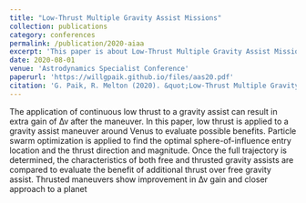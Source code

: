 ```yaml
---
title: "Low-Thrust Multiple Gravity Assist Missions"
collection: publications
category: conferences
permalink: /publication/2020-aiaa
excerpt: 'This paper is about Low-Thrust Multiple Gravity Assist Missions'
date: 2020-08-01
venue: 'Astrodynamics Specialist Conference'
paperurl: 'https://willgpaik.github.io/files/aas20.pdf'
citation: 'G. Paik, R. Melton (2020). &quot;Low-Thrust Multiple Gravity Assist Missions.&quot; <i>AAS/AIAA Astrodynamics Specialist Conference</i>. AAS 20-527'
---
```


The application of continuous low thrust to a gravity assist can result in extra gain of ∆v after the maneuver. In this paper, low thrust is applied to a gravity assist maneuver around Venus to evaluate possible benefits. Particle swarm optimization is applied to find the optimal sphere-of-influence entry location and the thrust direction and magnitude. Once the full trajectory is determined, the characteristics of both free and thrusted gravity assists are compared to evaluate the benefit of additional thrust over free gravity assist. Thrusted maneuvers show improvement in ∆v gain and closer approach to a planet
